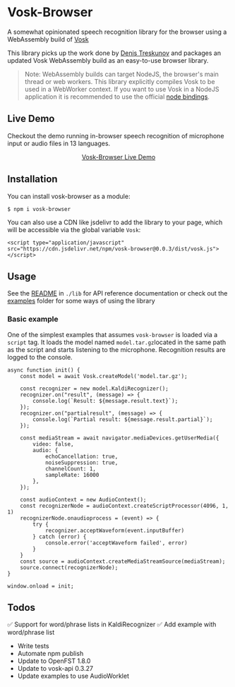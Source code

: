 # Vosk-Browser
A somewhat opinionated speech recognition library for the browser using a WebAssembly build of [Vosk](https://github.com/alphacep/vosk-api)

This library picks up the work done by [Denis Treskunov](https://github.com/dtreskunov/tiny-kaldi/tree/js) and packages an updated Vosk WebAssembly build as an easy-to-use browser library.

> Note: WebAssembly builds can target NodeJS, the browser's main thread or web workers. This library explicitly compiles Vosk to be used in a WebWorker context. If you want to use Vosk in a NodeJS application it is recommended to use the official [node bindings](https://www.npmjs.com/package/vosk).

## Live Demo

Checkout the demo running in-browser speech recognition of microphone input or audio files in 13 languages.

<div align="center">
<a href="https://ccoreilly.github.io/vosk-browser/">Vosk-Browser Live Demo</a>
</div>

## Installation

You can install vosk-browser as a module:

```
$ npm i vosk-browser
```

You can also use a CDN like jsdelivr to add the library to your page, which will be accessible via the global variable `Vosk`:

```
<script type="application/javascript" src="https://cdn.jsdelivr.net/npm/vosk-browser@0.0.3/dist/vosk.js"></script>
```

## Usage

See the [README](./lib/README.md) in `./lib` for API reference documentation or check out the [examples](./examples) folder for some ways of using the library

### Basic example

One of the simplest examples that assumes `vosk-browser` is loaded via a `script` tag. It loads the model named `model.tar.gz`located in the same path as the script and starts listening to the microphone. Recognition results are logged to the console.

```
async function init() {
    const model = await Vosk.createModel('model.tar.gz');

    const recognizer = new model.KaldiRecognizer();
    recognizer.on("result", (message) => {
        console.log(`Result: ${message.result.text}`);
    });
    recognizer.on("partialresult", (message) => {
        console.log(`Partial result: ${message.result.partial}`);
    });
    
    const mediaStream = await navigator.mediaDevices.getUserMedia({
        video: false,
        audio: {
            echoCancellation: true,
            noiseSuppression: true,
            channelCount: 1,
            sampleRate: 16000
        },
    });
    
    const audioContext = new AudioContext();
    const recognizerNode = audioContext.createScriptProcessor(4096, 1, 1)
    recognizerNode.onaudioprocess = (event) => {
        try {
            recognizer.acceptWaveform(event.inputBuffer)
        } catch (error) {
            console.error('acceptWaveform failed', error)
        }
    }
    const source = audioContext.createMediaStreamSource(mediaStream);
    source.connect(recognizerNode);
}

window.onload = init;
```

## Todos

✅ Support for word/phrase lists in KaldiRecognizer
✅ Add example with word/phrase list
- Write tests
- Automate npm publish
- Update to OpenFST 1.8.0
- Update to vosk-api 0.3.27
- Update examples to use AudioWorklet